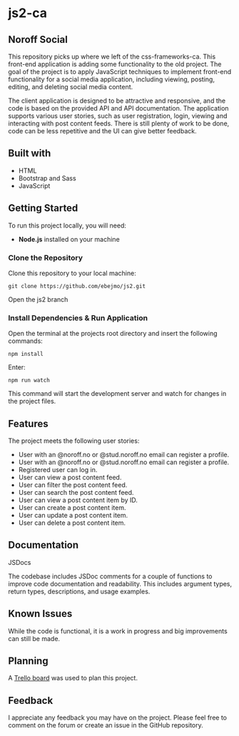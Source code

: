 # js2-ca

## Noroff Social
This repository picks up where we left of the css-frameworks-ca. This front-end application is adding some functionality to the old project. The goal of the project is to apply JavaScript techniques to implement front-end functionality for a social media application, including viewing, posting, editing, and deleting social media content.

The client application is designed to be attractive and responsive, and the code is based on the provided API and API documentation. The application supports various user stories, such as user registration, login, viewing and interacting with post content feeds. There is still plenty of work to be done, code can be less repetitive and the UI can give better feedback.

## Built with
* HTML
* Bootstrap and Sass
* JavaScript

## Getting Started
To run this project locally, you will need:

- **Node.js** installed on your machine

### Clone the Repository
Clone this repository to your local machine:
```
git clone https://github.com/ebejmo/js2.git
```
Open the js2 branch

### Install Dependencies & Run Application
Open the terminal at the projects root directory and insert the following commands:
```
npm install
```
Enter:
```
npm run watch
```
This command will start the development server and watch for changes in the project files.

## Features
The project meets the following user stories:
* User with an @noroff.no or @stud.noroff.no email can register a profile.
* User with an @noroff.no or @stud.noroff.no email can register a profile.
* Registered user can log in.
* User can view a post content feed.
* User can filter the post content feed.
* User can search the post content feed.
* User can view a post content item by ID.
* User can create a post content item.
* User can update a post content item.
* User can delete a post content item.

## Documentation
JSDocs

The codebase includes JSDoc comments for a couple of functions to improve code documentation and readability. This includes argument types, return types, descriptions, and usage examples.

## Known Issues
While the code is functional, it is a work in progress and big improvements can still be made.

## Planning
A [Trello board](https://trello.com/b/n4alWoWV/javascript2) was used to plan this project.

## Feedback
I appreciate any feedback you may have on the project. Please feel free to comment on the forum or create an issue in the GitHub repository.
